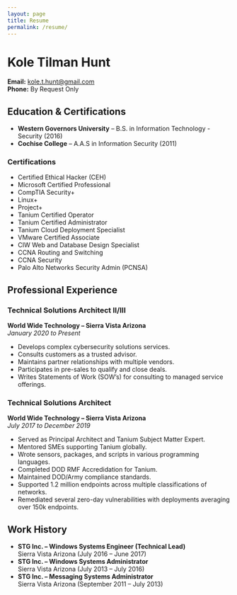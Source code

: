 ```yaml
---
layout: page
title: Resume
permalink: /resume/
---
```

# Kole Tilman Hunt
**Email:** kole.t.hunt@gmail.com  
**Phone:** By Request Only 

## Education & Certifications

- **Western Governors University** – B.S. in Information Technology - Security (2016)
- **Cochise College** – A.A.S in Information Security (2011)

### Certifications
- Certified Ethical Hacker (CEH)
- Microsoft Certified Professional
- CompTIA Security+
- Linux+
- Project+
- Tanium Certified Operator
- Tanium Certified Administrator
- Tanium Cloud Deployment Specialist
- VMware Certified Associate
- CIW Web and Database Design Specialist
- CCNA Routing and Switching
- CCNA Security
- Palo Alto Networks Security Admin (PCNSA)

## Professional Experience

### Technical Solutions Architect II/III
**World Wide Technology – Sierra Vista Arizona**  
*January 2020 to Present*
- Develops complex cybersecurity solutions services.
- Consults customers as a trusted advisor.
- Maintains partner relationships with multiple vendors.
- Participates in pre-sales to qualify and close deals.
- Writes Statements of Work (SOW’s) for consulting to managed service offerings.

### Technical Solutions Architect
**World Wide Technology – Sierra Vista Arizona**  
*July 2017 to December 2019*
- Served as Principal Architect and Tanium Subject Matter Expert.
- Mentored SMEs supporting Tanium globally.
- Wrote sensors, packages, and scripts in various programming languages.
- Completed DOD RMF Accredidation for Tanium.
- Maintained DOD/Army compliance standards.
- Supported 1.2 million endpoints across multiple classifications of networks.
- Remediated several zero-day vulnerabilities with deployments averaging over 150k endpoints.

## Work History

- **STG Inc. – Windows Systems Engineer (Technical Lead)**  
  Sierra Vista Arizona (July 2016 – June 2017)
- **STG Inc. – Windows Systems Administrator**  
  Sierra Vista Arizona (July 2013 – July 2016)
- **STG Inc. – Messaging Systems Administrator**  
  Sierra Vista Arizona (September 2011 – July 2013)